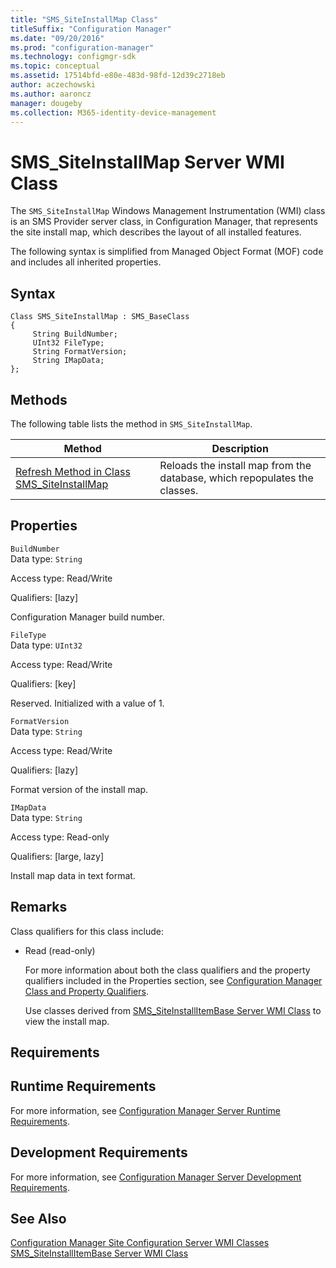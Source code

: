 ```yaml
---
title: "SMS_SiteInstallMap Class"
titleSuffix: "Configuration Manager"
ms.date: "09/20/2016"
ms.prod: "configuration-manager"
ms.technology: configmgr-sdk
ms.topic: conceptual
ms.assetid: 17514bfd-e80e-483d-98fd-12d39c2718eb
author: aczechowski
ms.author: aaroncz
manager: dougeby
ms.collection: M365-identity-device-management
---
```

# SMS_SiteInstallMap Server WMI Class
The `SMS_SiteInstallMap` Windows Management Instrumentation (WMI) class is an SMS Provider server class, in Configuration Manager, that represents the site install map, which describes the layout of all installed features.  

 The following syntax is simplified from Managed Object Format (MOF) code and includes all inherited properties.  

## Syntax  

```  
Class SMS_SiteInstallMap : SMS_BaseClass   
{  
     String BuildNumber;  
     UInt32 FileType;  
     String FormatVersion;  
     String IMapData;  
};  
```  

## Methods  
 The following table lists the method in `SMS_SiteInstallMap`.  

|Method|Description|  
|------------|-----------------|  
|[Refresh Method in Class SMS_SiteInstallMap](../../../../../develop/reference/core/servers/configure/refresh-method-in-class-sms_siteinstallmap.md)|Reloads the install map from the database, which repopulates the classes.|  

## Properties  
 `BuildNumber`  
 Data type: `String`  

 Access type: Read/Write  

 Qualifiers: [lazy]  

 Configuration Manager build number.  

 `FileType`  
 Data type: `UInt32`  

 Access type: Read/Write  

 Qualifiers: [key]  

 Reserved. Initialized with a value of 1.  

 `FormatVersion`  
 Data type: `String`  

 Access type: Read/Write  

 Qualifiers: [lazy]  

 Format version of the install map.  

 `IMapData`  
 Data type: `String`  

 Access type: Read-only  

 Qualifiers: [large, lazy]  

 Install map data in text format.  

## Remarks  
 Class qualifiers for this class include:  

- Read (read-only)  

  For more information about both the class qualifiers and the property qualifiers included in the Properties section, see [Configuration Manager Class and Property Qualifiers](../../../../../develop/reference/misc/class-and-property-qualifiers.md).  

  Use classes derived from [SMS_SiteInstallItemBase Server WMI Class](../../../../../develop/reference/core/servers/configure/sms_siteinstallitembase-server-wmi-class.md) to view the install map.  

## Requirements  

## Runtime Requirements  
 For more information, see [Configuration Manager Server Runtime Requirements](../../../../../develop/core/reqs/server-runtime-requirements.md).  

## Development Requirements  
 For more information, see [Configuration Manager Server Development Requirements](../../../../../develop/core/reqs/server-development-requirements.md).  

## See Also  
 [Configuration Manager Site Configuration Server WMI Classes](../../../../../develop/reference/core/servers/configure/site-configuration-server-wmi-classes.md)   
 [SMS_SiteInstallItemBase Server WMI Class](../../../../../develop/reference/core/servers/configure/sms_siteinstallitembase-server-wmi-class.md)
